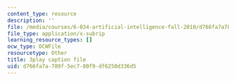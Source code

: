 ```yaml
---
content_type: resource
description: ''
file: /media/courses/6-034-artificial-intelligence-fall-2010/d766fa7a789f5ec780f9df6258d336d5_bQI0OmJPby4.vtt
file_type: application/x-subrip
learning_resource_types: []
ocw_type: OCWFile
resourcetype: Other
title: 3play caption file
uid: d766fa7a-789f-5ec7-80f9-df6258d336d5
---
```

